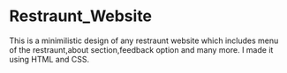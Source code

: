 # Restraunt_Website
This is a minimilistic design of any restraunt website which includes menu of the restraunt,about section,feedback option and many more.
I made it using HTML and CSS.
